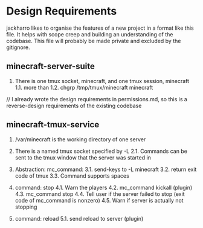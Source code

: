 # Design Requirements

jackharro likes to organise the features of a new project in a format like this file. It helps with scope creep and building an understanding of the codebase. This file will probably be made private and excluded by the gitignore.

## minecraft-server-suite
1. There is one tmux socket, minecraft, and one tmux session, minecraft
    1.1. more than
    1.2. chgrp /tmp/tmux/minecraft minecraft



// I already wrote the design requirements in permissions.md, so this is a reverse-design requirements of the existing codebase

## minecraft-tmux-service

1. /var/minecraft is the working directory of one server

2. There is a named tmux socket specified by -L
	2.1. Commands can be sent to the tmux window that the server was started in

3. Abstraction: mc\_command:
    3.1. send-keys to -L minecraft
    3.2. return exit code of tmux
    3.3. Command supports spaces

4. command: stop
    4.1. Warn the players
    4.2. mc\_command kickall (plugin)
    4.3. mc\_command stop
    4.4. Tell user if the server failed to stop (exit code of mc\_command is nonzero)
    4.5. Warn if server is actually not stopping

5. command: reload
    5.1. send reload to server (plugin)
